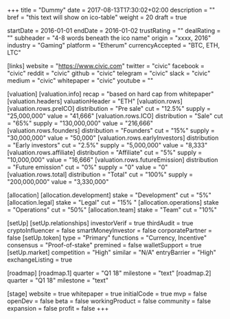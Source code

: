 +++
title = "Dummy"
date = 2017-08-13T17:30:02+02:00
description = ""
bref = "this text will show on ico-table"
weight = 20
draft = true

startDate = 2016-01-01
endDate = 2016-01-02
trustRating = ""
dealRating = ""
subheader = "4-8 words beneath the ico name"
origin = "xxxx, 2016"
industry = "Gaming"
platform = "Etherum"
currencyAccepted = "BTC, ETH, LTC"

[links]
  website = "https://www.civic.com"
  twitter = "civic"
  facebook = "civic"
  reddit = "civic"
  github = "civic"
  telegram = "civic"
  slack = "civic"
  medium = "civic"
  whitepaper = "civic"
  youtube = ""

[valuation]
  [valuation.info]
    recap = "based on hard cap from whitepaper"
  [valuation.headers]
    valuationHeader = "ETH"
  [valuation.rows]
    [valuation.rows.preICO]
      distribution = "Pre sale"
      cut = "12.5%"
      supply = "25,000,000"
      value = "41,666"
    [valuation.rows.ICO]
      distribution = "Sale"
      cut = "65%"
      supply = "130,000,000"
      value = "216,666"
    [valuation.rows.founders]
      distribution = "Founders"
      cut = "15%"
      supply = "30,000,000"
      value = "50,000"
    [valuation.rows.earlyInvestors]
      distribution = "Early investors"
      cut = "2.5%"
      supply = "5,000,000"
      value = "8,333"
    [valuation.rows.affiliate]
      distribution = "Affiliate"
      cut = "5%"
      supply = "10,000,000"
      value = "16,666"
    [valuation.rows.futureEmission]
      distribution = "Future emission"
      cut = "0%"
      supply = "0"
      value = "0"
    [valuation.rows.total]
      distribution = "Total"
      cut = "100%"
      supply = "200,000,000"
      value = "3,330,000"

[allocation]
  [allocation.development]
    stake = "Development"
    cut = "5%"
  [allocation.legal]
    stake = "Legal"
    cut = "15%  "
  [allocation.operations]
    stake = "Operations"
    cut = "50%"
  [allocation.team]
    stake = "Team"
    cut = "10%"


[setUp]
  [setUp.relationships]
    investorVerif = true
    thirdAudit = true
    cryptoInfluencer = false
    smartMoneyInvestor = false
    corporatePartner = false
  [setUp.token]
    type = "Primary"
    functions = "Currency, Incentive"
    consensus = "Proof-of-stake"
    premined = false
    walletSupport = true
  [setUp.market]
    competition = "High"
    similar = "N/A"
    entryBarrier = "High"
    exchangeListing = true


[roadmap]
  [roadmap.1]
    quarter = "Q1 18"
    milestone = "text"
  [roadmap.2]
    quarter = "Q1 18"
    milestone = "text"

[stage]
  website = true
  whitepaper = true
  initialCode = true
  mvp = false
  openDev = false
  beta = false
  workingProduct = false
  community = false
  expansion = false
  profit = false
+++


